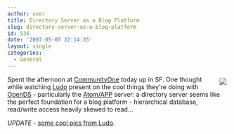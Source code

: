 ```yaml
---
author: user
title: Directory Server as a Blog Platform
slug: directory-server-as-a-blog-platform
id: 536
date: '2007-05-07 22:14:35'
layout: single
categories:
  - General
---
```


<span style="margin: 5px; float: right;">[![](http://www.sun.com/images/logos/logo_open_ds.gif)](https://opends.dev.java.net/)</span>

Spent the afternoon at [CommunityOne](http://developers.sun.com/events/communityone/) today up in SF. One thought while watching [Ludo](http://blogs.sun.com/Ludo/) present on the cool things they're doing with [OpenDS](https://opends.dev.java.net/) - particularly the [Atom/APP](http://en.wikipedia.org/wiki/Atom_(standard)) server: a directory server seems like the perfect foundation for a blog platform - hierarchical database, read/write access heavily skewed to read...

_UPDATE_ - [some cool pics from Ludo](http://blogs.sun.com/Ludo/entry/communityone_and_now_javaone).